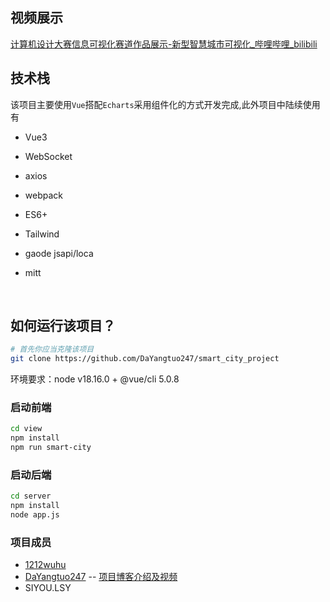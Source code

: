 ## 视频展示
[计算机设计大赛信息可视化赛道作品展示-新型智慧城市可视化_哔哩哔哩_bilibili](https://www.bilibili.com/video/BV1TH4y1X7BL/?t=1&spm_id_from=333.1350.jump_directly&vd_source=bc4fa866e16a93e8322d340eefe71de3)



## 技术栈

该项目主要使用`Vue`搭配`Echarts`采用组件化的方式开发完成,此外项目中陆续使用有

- Vue3

- WebSocket

- axios

- webpack

- ES6+

- Tailwind

- gaode jsapi/loca

- mitt

  ​    

## 如何运行该项目？

```bash
# 首先你应当克隆该项目
git clone https://github.com/DaYangtuo247/smart_city_project
```

环境要求：node v18.16.0 + @vue/cli 5.0.8

### 启动前端

```bash
cd view
npm install
npm run smart-city
```

### 启动后端

```bash
cd server
npm install
node app.js
```

### 项目成员
- [1212wuhu](https://github.com/1212wuhu)
- [DaYangtuo247](https://github.com/DaYangtuo247) -- [项目博客介绍及视频](https://www.wqlblog.cn/%e5%9f%ba%e4%ba%8egpt%e5%92%8c%e5%9f%8e%e5%b8%82%e4%bf%a1%e6%81%af%e6%a8%a1%e5%9e%8b%e7%9a%84%e6%96%b0%e5%9e%8b%e6%99%ba%e6%85%a7%e5%9f%8e%e5%b8%82%e5%8f%af%e8%a7%86%e5%8c%96%e4%b8%8e%e5%88%86/)
- SIYOU.LSY
